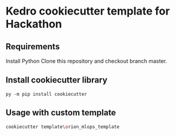 # Kedro cookiecutter template for Hackathon

## Requirements
Install Python
Clone this repository and checkout branch master.

## Install cookiecutter library
```
py -m pip install cookiecutter
```

## Usage with custom template
```sh
cookiecutter template\orion_mlops_template
```

